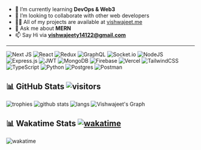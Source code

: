 <!-- <p align="center">
  <img src="./github-header-image.png" title="header">
</p> -->

<!-- # 💫 About Me: -->

- 🌱 I’m currently learning **DevOps & Web3**
- 👯 I’m looking to collaborate with other web developers
- 👨‍💻 All of my projects are available at [vishwajeet.me](https://www.vishwaj33t.vercel.app/)
- 💬 Ask me about **MERN**
- 📫 Say Hi via **vishwajeety14122@gmail.com**
<!-- <br> -->
<hr>
<!-- <br> -->
<!-- ## 🌐 Socials:
[![LinkedIn](https://img.shields.io/badge/LinkedIn-%230077B5.svg?logo=linkedin&logoColor=white)](https://linkedin.com/in/vishwaj33t) -->

<!-- # 💻 Tech Stack: -->
![Next JS](https://img.shields.io/badge/Next-black?style=for-the-badge&logo=next.js&logoColor=white)
![React](https://img.shields.io/badge/react-%2320232a.svg?style=for-the-badge&logo=react&logoColor=%2361DAFB)
![Redux](https://img.shields.io/badge/redux-%23593d88.svg?style=for-the-badge&logo=redux&logoColor=white)
![GraphQL](https://img.shields.io/badge/-GraphQL-E10098?style=for-the-badge&logo=graphql&logoColor=white)
![Socket.io](https://img.shields.io/badge/Socket.io-black?style=for-the-badge&logo=socket.io&badgeColor=010101)
![NodeJS](https://img.shields.io/badge/node.js-6DA55F?style=for-the-badge&logo=node.js&logoColor=white)
![Express.js](https://img.shields.io/badge/express.js-%23404d59.svg?style=for-the-badge&logo=express&logoColor=%2361DAFB)
![JWT](https://img.shields.io/badge/JWT-black?style=for-the-badge&logo=JSON%20web%20tokens)
![MongoDB](https://img.shields.io/badge/MongoDB-%234ea94b.svg?style=for-the-badge&logo=mongodb&logoColor=white)
![Firebase](https://img.shields.io/badge/firebase-%23039BE5.svg?style=for-the-badge&logo=firebase)
![Vercel](https://img.shields.io/badge/vercel-%23000000.svg?style=for-the-badge&logo=vercel&logoColor=white)
![TailwindCSS](https://img.shields.io/badge/tailwindcss-%2338B2AC.svg?style=for-the-badge&logo=tailwind-css&logoColor=white)
![TypeScript](https://img.shields.io/badge/typescript-%23007ACC.svg?style=for-the-badge&logo=typescript&logoColor=white)
![Python](https://img.shields.io/badge/python-3670A0?style=for-the-badge&logo=python&logoColor=ffdd54)
![Postgres](https://img.shields.io/badge/postgres-%23316192.svg?style=for-the-badge&logo=postgresql&logoColor=white)
![Postman](https://img.shields.io/badge/Postman-FF6C37?style=for-the-badge&logo=postman&logoColor=white)

<!-- <br> -->
## 📊 GitHub Stats  ![visitors](https://visitor-badge.laobi.icu/badge?page_id=VISHWAJ33T.vishwaj33t)

![trophies](https://github-profile-trophy.vercel.app?username=vishwaj33t&row=1&column=6&margin-h=8&theme=darkhub&margin-w=15&no-frame=true)
![github stats](https://github-readme-stats.vercel.app/api?username=vishwaj33t&show_icons=true&theme=transparent&show=reviews,prs_merged,prs_merged_percentage)
![langs](https://github-readme-stats.vercel.app/api/top-langs?username=vishwaj33t&layout=compact&theme=github_dark&langs_count=8)
![Vishwajeet's Graph](https://github-readme-activity-graph.vercel.app/graph?username=vishwaj33t&custom_title=Vishwajeet's%20GitHub%20Activity%20Graph&bg_color=0D1117&color=7F3FBF&line=7F3FBF&point=7F3FBF&area_color=FFFFFF&title_color=FFFFFF&area=true)

<!-- <br> -->
## 📊 Wakatime Stats  [![wakatime](https://wakatime.com/badge/user/018b42c7-3d63-4dfc-95ca-f965a88a7628.svg)](https://wakatime.com/@018b42c7-3d63-4dfc-95ca-f965a88a7628)

![wakatime](https://github-readme-stats.vercel.app/api/wakatime?username=vishwaj33t&theme=github_dark&layout=compact)
